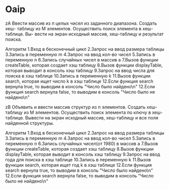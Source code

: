 # Oaip
zA
Ввести массив из п целых чисел из заданного диапазона. Создать хеш-
таблицу из М элементов. Осуществить поиск элемента в хеш-таблице. Вы-
вести на экран исходный массив, хеш-таблицу и результат поиска.

Алгоритм
1.Вход в бесконечный цикл
2.Запрос на ввод размера таблицы
3.Запись в переменную m
4.Запрос на ввод кол-во чисел
5.Запись в переменную n
6.Запись случайных чисел в массив a
7.Вызов функции createTable, которая создает хэш таблицу
8.Вызов функции displayTable, которая выводит в консоль хэш таблицу
9.Запрос на ввод числа для поиска в хэш таблице
10.Запись в переменную k
11.Вызов функции search, которая ищет число k в хэш таблице
12.Если функция search вернула true, то выводим в консоль "Число было найдено\n"
12.Если функция search вернула false, то выводим в консоль "Число было не найдено\n"

zB
Объявить и ввести массив структур из п элементов. Создать хеш-
таблицу из М элементов. Осуществить поиск элемента по ключу в хеш-
таблице. Вывести на экран исходный массив, хеш-таблицу и все поля
найденной структуры.

Алгоритм
1.Вход в бесконечный цикл
2.Запрос на ввод размера таблицы
3.Запись в переменную m
4.Запрос на ввод кол-во чисел
5.Запись в переменную n
6.Запись случайных чисел(от 1980) в массив a
7.Вызов функции createTable, которая создает хэш таблицу
8.Вызов функции displayTable, которая выводит в консоль хэш таблицу
9.Запрос на ввод года для поиска в хэш таблице
10.Запись в переменную k
11.Вызов функции search, которая ищет год k в хэш таблице
12.Если функция search вернула true, то выводим в консоль "Число было найдено\n"
12.Если функция search вернула false, то выводим в консоль "Число было не найдено\n"
